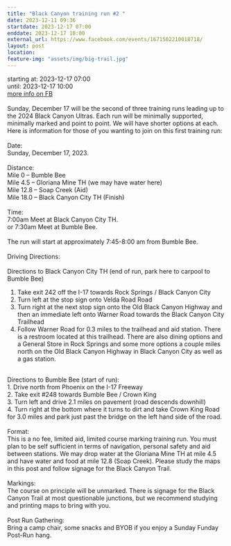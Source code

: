 ```yaml
---
title: "Black Canyon training run #2 "
date: 2023-12-11 09:36
startdate: 2023-12-17 07:00
enddate: 2023-12-17 10:00
external_url: https://www.facebook.com/events/1671502210018718/
layout: post
location: 
feature-img: "assets/img/big-trail.jpg"
---
```


starting at: 2023-12-17 07:00<br>until: 2023-12-17 10:00<br><a href="https://www.facebook.com/events/1671502210018718/">more info on FB</a><br><br>Sunday, December 17 will be the second of three training runs leading up to the 2024 Black Canyon Ultras. Each run will be minimally supported, minimally marked and point to point. We will have shorter options at each. Here is information for those of you wanting to join on this first training run&#58;<br>
  <br>
  Date&#58;<br>
  Sunday, December 17, 2023.<br>
  <br>
  Distance&#58;<br>
  Mile 0 – Bumble Bee<br>
  Mile 4.5 – Gloriana Mine TH (we may have water here)<br>
  Mile 12.8 – Soap Creek (Aid)<br>
  Mile 18.0 – Black Canyon City TH (Finish)<br>
  <br>
  Time&#58;<br>
  7&#58;00am Meet at Black Canyon City TH.<br>
  or 7&#58;30am Meet at Bumble Bee.<br>
  <br>
  The run will start at approximately 7&#58;45-8&#58;00 am from Bumble Bee.<br>
  <br>
  Driving Directions&#58;<br>
  <br>
  Directions to Black Canyon City TH (end of run, park here to carpool to Bumble Bee)<br>
  1. Take exit 242 off the I-17 towards Rock Springs / Black Canyon City<br>
  2. Turn left at the stop sign onto Velda Road Road<br>
  3. Turn right at the next stop sign onto the Old Black Canyon Highway and then an immediate left onto Warner Road towards the Black Canyon City Trailhead<br>
  4. Follow Warner Road for 0.3 miles to the trailhead and aid station. There is a restroom located at this trailhead. There are also dining options and a General Store in Rock Springs and some more options a couple miles north on the Old Black Canyon Highway in Black Canyon City as well as a gas station.<br>
  <br>
  Directions to Bumble Bee (start of run)&#58;<br>
  1. Drive north from Phoenix on the I-17 Freeway<br>
  2. Take exit #248 towards Bumble Bee / Crown King<br>
  3. Turn left and drive 2.1 miles on pavement (road descends downhill)<br>
  4. Turn right at the bottom where it turns to dirt and take Crown King Road for 3.0 miles and park just past the bridge on the left hand side of the road.<br>
  <br>
  Format&#58;<br>
  This is a no fee, limited aid, limited course marking training run. You must plan to be self sufficient in terms of navigation, personal safety and aid between stations. We may drop water at the Gloriana Mine TH at mile 4.5 and have water and food at mile 12.8 (Soap Creek). Please study the maps in this post and follow signage for the Black Canyon Trail.<br>
  <br>
  Markings&#58;<br>
  The course on principle will be unmarked. There is signage for the Black Canyon Trail at most questionable junctions, but we recommend studying and printing maps to bring with you. <br>
  <br>
  Post Run Gathering&#58;<br>
  Bring a camp chair, some snacks and BYOB if you enjoy a Sunday Funday Post-Run hang.<br>
  <br>
  
